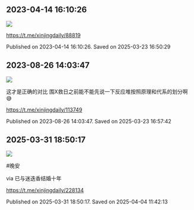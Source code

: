 
## 2023-04-14 16:10:26
![](assets/xinjingdaily/20250323_165028_856630.jpg) 



https://t.me/xinjingdaily/88819

Published on 2023-04-14 16:10:26. Saved on 2025-03-23 16:50:29

## 2023-08-26 14:03:47
![](assets/xinjingdaily/20250323_165741_818464.jpg) 

这才是正确的对比
围X救日之前能不能先说一下反应堆按照原理和代系的划分啊😅

https://t.me/xinjingdaily/113749

Published on 2023-08-26 14:03:47. Saved on 2025-03-23 16:57:42

## 2025-03-31 18:50:17
![](assets/xinjingdaily/20250404_114204_674728.jpg) 

\#晚安

via 已与迷迭香结婚十年

https://t.me/xinjingdaily/228134

Published on 2025-03-31 18:50:17. Saved on 2025-04-04 11:42:13
